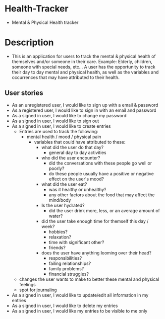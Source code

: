 # Health-Tracker
- Mental & Physical Health tracker

# Description
- This is an application for users to track the mental & physical health of themselves and/or someone in their care. Example: Elderly, children, someone with special needs, etc... A user has the opportunity to track their day to day mental and physical health, as well as the variables and occurrences that may have attributed to their health.

## User stories

 - As an unregistered user, I would like to sign up with a email & password
 - As a registered user, I would like to sign in with an email and password
 - As a signed in user, I would like to change my password
 - As a signed in user, I would like to sign out
 - As a signed in user, I would like to create entries
     - Entries are used to track the following:
         - mental health / mood / physical pain
            - variables that could have attributed to these:
                - what did the user do that day?
                     - general day to day activities
                - who did the user encounter?
                     - did the conversations with these people go well or poorly?
                     - do these people usually have a positive or negative effect on the user's mood?
                - what did the user eat?
                     - was it healthy or unhealthy?
                     - any other factors about the food that may affect the mind/body
                - Is the user hydrated?
                     - did the user drink more, less, or an average amount of water?
                - did the user take enough time for themself this day / week?
                     - hobbies?
                     - relaxation?
                     - time with significant other?
                     - friends?
                - does the user have anything looming over their head?
                     - responsibilities?
                     - failing relationships?
                     - family problems?
                     - financial struggles?
     - changes the user wants to make to better these mental and physical feelings
     - spot for journaling
 - As a signed in user, I would like to update/edit all information in my entries
 - As a signed in user, I would like to delete my entries
 - As a signed in user, I would like my entries to be visible to me only

